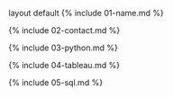 layout
default
{% include 01-name.md %}


{% include 02-contact.md %}


{% include 03-python.md %}


{% include 04-tableau.md %}


{% include 05-sql.md %}

